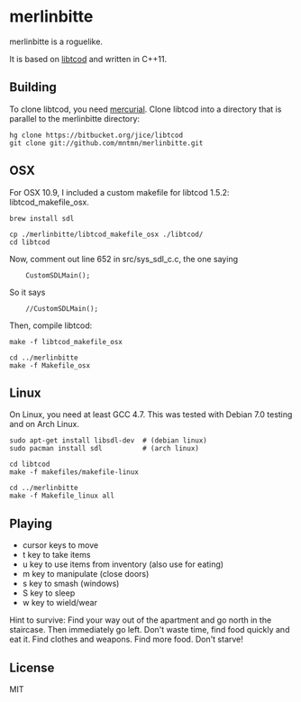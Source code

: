 merlinbitte
===========

merlinbitte is a roguelike.

It is based on [libtcod] and written in C++11.

Building
--------

To clone libtcod, you need [mercurial]. Clone libtcod into a directory that is parallel to the
merlinbitte directory:

    hg clone https://bitbucket.org/jice/libtcod
    git clone git://github.com/mntmn/merlinbitte.git

OSX
---

For OSX 10.9, I included a custom makefile for libtcod 1.5.2: libtcod_makefile_osx. 
    
    brew install sdl
    
    cp ./merlinbitte/libtcod_makefile_osx ./libtcod/
    cd libtcod

Now, comment out line 652 in src/sys_sdl_c.c, the one saying
    
        CustomSDLMain();

So it says

        //CustomSDLMain();

Then, compile libtcod:

    make -f libtcod_makefile_osx
    
    cd ../merlinbitte
    make -f Makefile_osx

Linux
-----

On Linux, you need at least GCC 4.7. This was tested with Debian 7.0 testing and on Arch Linux.

    sudo apt-get install libsdl-dev  # (debian linux)
    sudo pacman install sdl          # (arch linux)
    
    cd libtcod
    make -f makefiles/makefile-linux
    
    cd ../merlinbitte
    make -f Makefile_linux all

Playing
-------

- cursor keys to move
- t key to take items
- u key to use items from inventory (also use for eating)
- m key to manipulate (close doors)
- s key to smash (windows)
- S key to sleep
- w key to wield/wear

Hint to survive:
Find your way out of the apartment and go north in the staircase. Then immediately go left. Don't waste time, find food quickly and eat it. Find clothes and weapons. Find more food. Don't starve!

License
-------

MIT

  [libtcod]: http://doryen.eptalys.net/libtcod/
  [mercurial]: http://mercurial.selenic.com/
